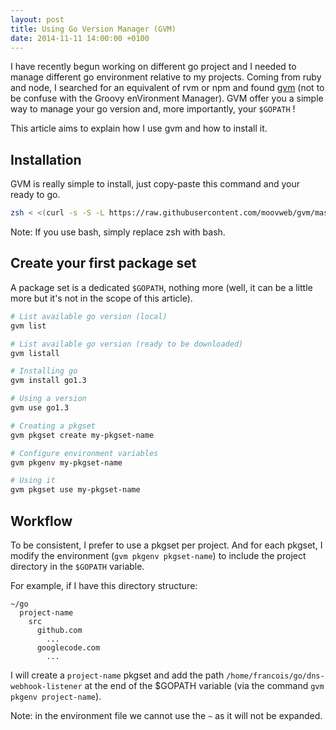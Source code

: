 ```yaml
---
layout: post
title: Using Go Version Manager (GVM)
date: 2014-11-11 14:00:00 +0100
---
```


I have recently begun working on different go project and I needed to manage different go environment relative to my projects. Coming from ruby and node, I searched for an equivalent of rvm or npm and found [gvm](https://github.com/moovweb/gvm) (not to be confuse with the Groovy enVironment Manager). GVM offer you a simple way to manage your go version and, more importantly, your `$GOPATH` !

This article aims to explain how I use gvm and how to install it.

## Installation

GVM is really simple to install, just copy-paste this command and your ready to go.

```sh
zsh < <(curl -s -S -L https://raw.githubusercontent.com/moovweb/gvm/master/binscripts/gvm-installer)
```

Note: If you use bash, simply replace zsh with bash.

## Create your first package set

A package set is a dedicated `$GOPATH`, nothing more (well, it can be a little more but it's not in the scope of this article).

```sh
# List available go version (local)
gvm list

# List available go version (ready to be downloaded)
gvm listall

# Installing go
gvm install go1.3

# Using a version
gvm use go1.3

# Creating a pkgset
gvm pkgset create my-pkgset-name

# Configure environment variables
gvm pkgenv my-pkgset-name

# Using it
gvm pkgset use my-pkgset-name
```

## Workflow

To be consistent, I prefer to use a pkgset per project. And for each pkgset, I modify the environment (`gvm pkgenv pkgset-name`) to include the project directory in the `$GOPATH` variable.

For example, if I have this directory structure:

```
~/go
  project-name
    src
      github.com
        ...
      googlecode.com
        ...
```

I will create a `project-name` pkgset and add the path `/home/francois/go/dns-webhook-listener` at the end of the $GOPATH variable (via the command `gvm pkgenv project-name`).

Note: in the environment file we cannot use the `~` as it will not be expanded.
